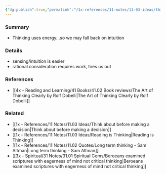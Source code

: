```yaml
---
{"dg-publish":true,"permalink":"/1x-references/11-notes/11-03-ideas/thinking-uses-energy/","title":"Thinking uses energy","created":"2022-12-25T08:47:05.000+03:00","updated":"2024-02-14T20:18:21.887+03:00"}
---
```



### Summary
- Thinking uses energy...so we may fall back on intuition

### Details
- sensing/intuition is easier
- rational consideration requires work, tires us out

### References
- [[4x - Reading and Learning/41 Books/41.02 Book reviews/The Art of Thinking Clearly by Rolf Dobelli\|The Art of Thinking Clearly by Rolf Dobelli]]

### Related
- [[1x - References/11 Notes/11.03 Ideas/Think about before making a decision\|Think about before making a decision]]
- [[1x - References/11 Notes/11.03 Ideas/Reading is Thinking\|Reading is Thinking]]
- [[1x - References/11 Notes/11.02 Quotes/Long term thinking - Sam Altman\|Long term thinking - Sam Altman]]
- [[3x - Spiritual/31 Notes/31.01 Spiritual Gems/Beroeans examined scriptures with eagerness of mind not critical thinking\|Beroeans examined scriptures with eagerness of mind not critical thinking]]
